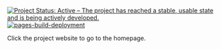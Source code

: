 [![Project Status: Active – The project has reached a stable, usable state and is being actively developed.](https://www.repostatus.org/badges/latest/active.svg)](https://www.repostatus.org/#active) [![pages-build-deployment](https://github.com/EricZhang456/ericzhang456.github.io/actions/workflows/pages/pages-build-deployment/badge.svg)](https://github.com/EricZhang456/ericzhang456.github.io/actions/workflows/pages/pages-build-deployment)

Click the project website to go to the homepage.
